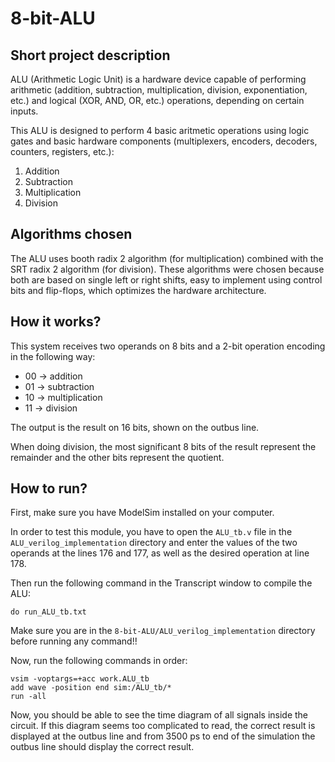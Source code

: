 # 8-bit-ALU

## Short project description

ALU (Arithmetic Logic Unit) is a hardware device capable of performing arithmetic (addition, subtraction, multiplication, division, exponentiation, etc.) and logical (XOR, AND, OR, etc.) operations, depending on certain inputs.

This ALU is designed to perform 4 basic aritmetic operations using logic gates and basic hardware components (multiplexers, encoders, decoders, counters, registers, etc.):

1. Addition
2. Subtraction
3. Multiplication
4. Division

## Algorithms chosen

The ALU uses booth radix 2 algorithm (for multiplication) combined with the SRT radix 2 algorithm (for division). These algorithms were chosen because both are based on single left or right shifts, easy to implement using control bits and flip-flops, which optimizes the hardware architecture.

## How it works?

This system receives two operands on 8 bits and a 2-bit operation encoding in the following way:

  + 00 -> addition
  + 01 -> subtraction
  + 10 -> multiplication
  + 11 -> division

The output is the result on 16 bits, shown on the outbus line.

When doing division, the most significant 8 bits of the result represent the remainder and the other bits represent the quotient.

## How to run?

First, make sure you have ModelSim installed on your computer.

In order to test this module, you have to open the `ALU_tb.v` file in the `ALU_verilog_implementation` directory and enter the values of the two operands at the lines 176 and 177, as well as the desired operation at line 178.

Then run the following command in the Transcript window to compile the ALU:

```
do run_ALU_tb.txt
```

Make sure you are in the `8-bit-ALU/ALU_verilog_implementation` directory before running any command!!

Now, run the following commands in order:

```
vsim -voptargs=+acc work.ALU_tb
add wave -position end sim:/ALU_tb/*
run -all
```
Now, you should be able to see the time diagram of all signals inside the circuit. If this diagram seems too complicated to read, the correct result is displayed at the outbus line and from 3500 ps to end of the simulation the outbus line should display the correct result.





